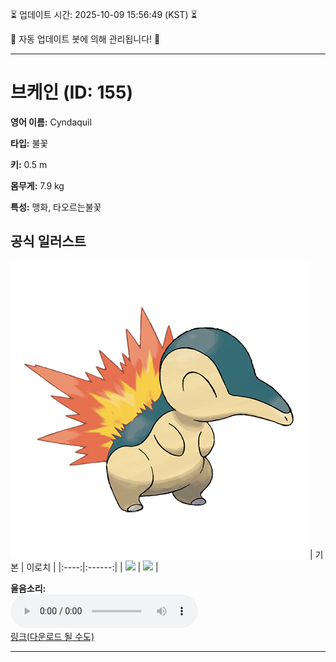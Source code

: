 
⏳ 업데이트 시간: 2025-10-09 15:56:49 (KST) ⏳

🤖 자동 업데이트 봇에 의해 관리됩니다! 🤖

---

# 브케인 (ID: 155)
**영어 이름:** Cyndaquil

**타입:** 불꽃

**키:** 0.5 m

**몸무게:** 7.9 kg

**특성:** 맹화, 타오르는불꽃

## 공식 일러스트
![](https://raw.githubusercontent.com/PokeAPI/sprites/master/sprites/pokemon/other/official-artwork/155.png)
| 기본 | 이로치 |
|:----:|:------:|
| <img src="http://play.pokemonshowdown.com/sprites/ani/cyndaquil.gif" width="200"> | <img src="http://play.pokemonshowdown.com/sprites/ani-shiny/cyndaquil.gif" width="200"> |

**울음소리:**<br><audio controls src="https://raw.githubusercontent.com/PokeAPI/cries/main/cries/pokemon/latest/155.ogg"></audio><br> [링크(다운로드 될 수도)](https://raw.githubusercontent.com/PokeAPI/cries/main/cries/pokemon/latest/155.ogg)


---
